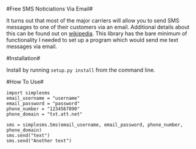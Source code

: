 #Free SMS Noticiations Via Email#

It turns out that most of the major carriers will allow you to send SMS messages to one of their customers via an email. Additional details about this can be found out  on [wikipedia](http://en.wikipedia.org/wiki/List_of_carriers_providing_Email_or_Web_to_SMS). This library has the bare minimum of functionality I needed to set up a program which would send me text messages via email.

#Installation#

Install by running `setup.py install` from the command line.

#How To Use#

	import simplesms
	email_username = "username"
	email_password = "password"
	phone_number = "1234567890"
	phone_domain = "txt.att.net"

	sms = simplesms.Sms(email_username, email_password, phone_number, phone_domain)
	sms.send("text")
	sms.send("Another text")
